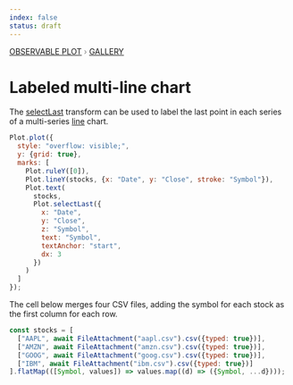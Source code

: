 ```yaml
---
index: false
status: draft
---
```


<div style="color: grey; font: 13px/25.5px var(--sans-serif); text-transform: uppercase;"><h1 style="display: none;">Plot: Labeled multi-line chart</h1><a href="/plot">Observable Plot</a> › <a href="/@observablehq/plot-gallery">Gallery</a></div>

# Labeled multi-line chart

The [selectLast](https://observablehq.com/plot/transforms/select) transform can be used to label the last point in each series of a multi-series [line](https://observablehq.com/plot/marks/line) chart.

```js echo
Plot.plot({
  style: "overflow: visible;",
  y: {grid: true},
  marks: [
    Plot.ruleY([0]),
    Plot.lineY(stocks, {x: "Date", y: "Close", stroke: "Symbol"}),
    Plot.text(
      stocks,
      Plot.selectLast({
        x: "Date",
        y: "Close",
        z: "Symbol",
        text: "Symbol",
        textAnchor: "start",
        dx: 3
      })
    )
  ]
});
```

The cell below merges four CSV files, adding the symbol for each stock as the first column for each row.

```js echo
const stocks = [
  ["AAPL", await FileAttachment("aapl.csv").csv({typed: true})],
  ["AMZN", await FileAttachment("amzn.csv").csv({typed: true})],
  ["GOOG", await FileAttachment("goog.csv").csv({typed: true})],
  ["IBM", await FileAttachment("ibm.csv").csv({typed: true})]
].flatMap(([Symbol, values]) => values.map((d) => ({Symbol, ...d})));
```
